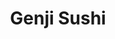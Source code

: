 ---
layout: place
title: Genji Sushi
permalink: /maryland/bethesda/genji-sushi.html
stateAbbr: MD
stateName: Maryland
cityName: Bethesda
seo:
  type: restaurant
  links: https://genjiweb.com/our-locations/
place_id: ChIJ8WFgjLfLt4kR4mTaACZ3T94
photos: null
address: 5269 River Rd, Bethesda, MD 20816, USA
street: 5269 River Rd
city: Bethesda
state: MD
zip: '20816'
country: USA
neighborhood: null
latitude: '38.966317'
longitude: '-77.104199'
accessibility_options:
  wheelchairAccessibleParking: true
  wheelchairAccessibleEntrance: true
business_status: OPERATIONAL
name: Genji Sushi
google_maps_links:
  directionsUri: >-
    https://www.google.com/maps/dir//''/data=!4m7!4m6!1m1!4e2!1m2!1m1!1s0x89b7cbb78c6061f1:0xde4f772600da64e2!3e0
  placeUri: https://maps.google.com/?cid=16019153404686918882
  writeAReviewUri: >-
    https://www.google.com/maps/place//data=!4m3!3m2!1s0x89b7cbb78c6061f1:0xde4f772600da64e2!12e1
  reviewsUri: >-
    https://www.google.com/maps/place//data=!4m4!3m3!1s0x89b7cbb78c6061f1:0xde4f772600da64e2!9m1!1b1
  photosUri: >-
    https://www.google.com/maps/place//data=!4m3!3m2!1s0x89b7cbb78c6061f1:0xde4f772600da64e2!10e5
primary_type: Sushi Restaurant
opening_hours:
  openNow: true
  periods:
    - open:
        day: 0
        hour: 7
        minute: 0
      close:
        day: 0
        hour: 21
        minute: 0
    - open:
        day: 1
        hour: 7
        minute: 0
      close:
        day: 1
        hour: 21
        minute: 0
    - open:
        day: 2
        hour: 7
        minute: 0
      close:
        day: 2
        hour: 21
        minute: 0
    - open:
        day: 3
        hour: 7
        minute: 0
      close:
        day: 3
        hour: 21
        minute: 0
    - open:
        day: 4
        hour: 7
        minute: 0
      close:
        day: 4
        hour: 21
        minute: 0
    - open:
        day: 5
        hour: 7
        minute: 0
      close:
        day: 5
        hour: 21
        minute: 0
    - open:
        day: 6
        hour: 7
        minute: 0
      close:
        day: 6
        hour: 21
        minute: 0
  weekdayDescriptions:
    - 'Monday: 7:00 AM – 9:00 PM'
    - 'Tuesday: 7:00 AM – 9:00 PM'
    - 'Wednesday: 7:00 AM – 9:00 PM'
    - 'Thursday: 7:00 AM – 9:00 PM'
    - 'Friday: 7:00 AM – 9:00 PM'
    - 'Saturday: 7:00 AM – 9:00 PM'
    - 'Sunday: 7:00 AM – 9:00 PM'
  nextCloseTime: '2025-05-04T01:00:00Z'
secondary_opening_hours:
  regular:
    weekdayDescriptions: null
    type: null
  current:
    weekdayDescriptions: null
    type: null
phone: (301) 984-4860
price_level: PRICE_LEVEL_MODERATE
price_range: null
rating: null
rating_count: 0
website: https://genjiweb.com/our-locations/
description: >-
  Discover Genji Sushi in Bethesda, MD$$$Genji Sushi in Bethesda, Maryland, is a
  welcoming spot for enjoying fresh and authentic Japanese-inspired dishes,
  particularly its array of sushi options that highlight quality ingredients.
  With extended hours from 7 AM to 9 PM daily, it's an ideal choice for quick
  lunches, relaxed dinners, or even early meals, appealing to those seeking
  convenient sushi restaurants in the area. The restaurant boasts accessibility
  features like wheelchair-friendly parking and entrances, ensuring a
  comfortable visit for everyone. Its moderate pricing makes it a great value
  for sushi enthusiasts, while its location on River Rd adds to the ease of
  access for locals and visitors alike.
generative_summary: >-
  Discover Genji Sushi in Bethesda, MD$$$Genji Sushi in Bethesda, Maryland, is a
  welcoming spot for enjoying fresh and authentic Japanese-inspired dishes,
  particularly its array of sushi options that highlight quality ingredients.
  With extended hours from 7 AM to 9 PM daily, it's an ideal choice for quick
  lunches, relaxed dinners, or even early meals, appealing to those seeking
  convenient sushi restaurants in the area. The restaurant boasts accessibility
  features like wheelchair-friendly parking and entrances, ensuring a
  comfortable visit for everyone. Its moderate pricing makes it a great value
  for sushi enthusiasts, while its location on River Rd adds to the ease of
  access for locals and visitors alike.
generative_disclosure: Summarized by AI using the Grok-3-Mini model.
reviews: null
review_summary: >-
  What Visitors Say About Genji Sushi$$$Folks in Bethesda often highlight the
  fresh flavors and solid variety at this sushi spot, making it a go-to for
  anyone craving reliable Japanese eats nearby. Many appreciate the generous
  portions and creative rolls that stand out among local options, with comments
  frequently noting the welcoming vibe and efficient service. While some mention
  it's a solid pick for everyday meals rather than fancy occasions, the overall
  feedback leans positive on its affordability and taste. If you're searching
  for top-rated sushi near you, people tend to agree it's a dependable choice
  for satisfying those sushi cravings. Overall, it comes across as a
  neighborhood favorite that delivers on fresh, enjoyable dining without the
  hype.
review_disclosure: Summarized by AI using the Grok-3-Mini model.
parking_options: null
payment_options: null
allow_dogs: null
curbside_pickup: null
delivery: null
dine_in: null
good_for_children: null
good_for_groups: null
good_for_sports: null
live_music: null
menu_for_children: null
outdoor_seating: null
reservable: null
restroom: null
serves_beer: null
serves_breakfast: null
serves_brunch: null
serves_cocktails: null
serves_coffee: null
serves_dinner: null
serves_dessert: null
serves_lunch: null
serves_vegetarian_food: null
serves_wine: null
takeout: null
update_category: enterprise
places_description: null

---
